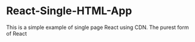 # React-Single-HTML-App
This is a simple example of single page React using CDN. The purest form of React
